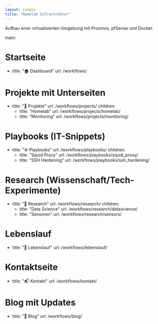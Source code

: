 ```yaml
---
layout: single
title: "Homelab Infrastruktur"
---
```


Aufbau einer virtualisierten Umgebung mit Proxmox, pfSense und Docker.

main:
  # Startseite
  - title: "🏠 Dashboard"
    url: /workflows/

  # Projekte mit Unterseiten
  - title: "📂 Projekte"
    url: /workflows/projects/
    children:
      - title: "Homelab"
        url: /workflows/projects/homelab/
      - title: "Monitoring"
        url: /workflows/projects/monitoring/

  # Playbooks (IT-Snippets)
  - title: "⚙️ Playbooks"
    url: /workflows/playbooks/
    children:
      - title: "Squid Proxy"
        url: /workflows/playbooks/squid_proxy/
      - title: "SSH Hardening"
        url: /workflows/playbooks/ssh_hardening/

  # Research (Wissenschaft/Tech-Experimente)
  - title: "🔬 Research"
    url: /workflows/research/
    children:
      - title: "Data Science"
        url: /workflows/research/datascience/
      - title: "Sensoren"
        url: /workflows/research/sensors/

  # Lebenslauf
  - title: "📄 Lebenslauf"
    url: /workflows/lebenslauf/

  # Kontaktseite
  - title: "📬 Kontakt"
    url: /workflows/kontakt/

  # Blog mit Updates
  - title: "📝 Blog"
    url: /workflows/blog/
